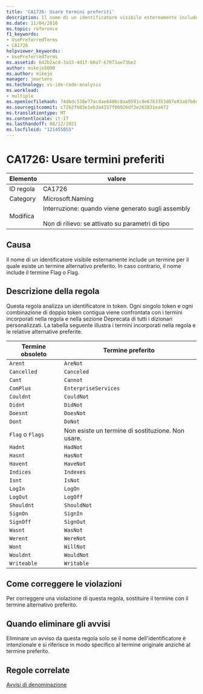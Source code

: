 ```yaml
---
title: 'CA1726: Usare termini preferiti'
description: Il nome di un identificatore visibile esternamente include un termine per il quale esiste un termine alternativo preferito. In caso contrario, il nome include il termine Flag o Flag.
ms.date: 11/04/2016
ms.topic: reference
f1_keywords:
- UsePreferredTerms
- CA1726
helpviewer_keywords:
- UsePreferredTerms
ms.assetid: 642b2acd-3a33-4d1f-b0a7-67073ae73be2
author: mikejo5000
ms.author: mikejo
manager: jmartens
ms.technology: vs-ide-code-analysis
ms.workload:
- multiple
ms.openlocfilehash: 74dbdc538e77acdae6406c8aa0591c9e6763353d07e93a87b8d82701001580f0
ms.sourcegitcommit: c72b2f603e1eb3a4157f00926df2e263831ea472
ms.translationtype: MT
ms.contentlocale: it-IT
ms.lasthandoff: 08/12/2021
ms.locfileid: "121455855"
---
```

# <a name="ca1726-use-preferred-terms"></a>CA1726: Usare termini preferiti

|Elemento|valore|
|-|-|
|ID regola|CA1726|
|Category|Microsoft.Naming|
|Modifica|Interruzione: quando viene generato sugli assembly<br /><br /> Non di rilievo: se attivato su parametri di tipo|

## <a name="cause"></a>Causa

Il nome di un identificatore visibile esternamente include un termine per il quale esiste un termine alternativo preferito. In caso contrario, il nome include il termine Flag o Flag.

## <a name="rule-description"></a>Descrizione della regola

Questa regola analizza un identificatore in token. Ogni singolo token e ogni combinazione di doppio token contigua viene confrontata con i termini incorporati nella regola e nella sezione Deprecata di tutti i dizionari personalizzati. La tabella seguente illustra i termini incorporati nella regola e le relative alternative preferite.

|Termine obsoleto|Termine preferito|
|-------------------|--------------------|
|`Arent`|`AreNot`|
|`Cancelled`|`Canceled`|
|`Cant`|`Cannot`|
|`ComPlus`|`EnterpriseServices`|
|`Couldnt`|`CouldNot`|
|`Didnt`|`DidNot`|
|`Doesnt`|`DoesNot`|
|`Dont`|`DoNot`|
|`Flag` o `Flags`|Non esiste un termine di sostituzione. Non usare.|
|`Hadnt`|`HadNot`|
|`Hasnt`|`HasNot`|
|`Havent`|`HaveNot`|
|`Indices`|`Indexes`|
|`Isnt`|`IsNot`|
|`LogIn`|`LogOn`|
|`LogOut`|`LogOff`|
|`Shouldnt`|`ShouldNot`|
|`SignOn`|`SignIn`|
|`SignOff`|`SignOut`|
|`Wasnt`|`WasNot`|
|`Werent`|`WereNot`|
|`Wont`|`WillNot`|
|`Wouldnt`|`WouldNot`|
|`Writeable`|`Writable`|

## <a name="how-to-fix-violations"></a>Come correggere le violazioni
Per correggere una violazione di questa regola, sostituire il termine con il termine alternativo preferito.

## <a name="when-to-suppress-warnings"></a>Quando eliminare gli avvisi
Eliminare un avviso da questa regola solo se il nome dell'identificatore è intenzionale e si riferisce in modo specifico al termine originale anziché al termine preferito.

## <a name="related-rules"></a>Regole correlate
[Avvisi di denominazione](/dotnet/fundamentals/code-analysis/quality-rules/naming-warnings)

